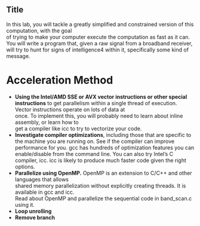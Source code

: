 ## Title

In	this	lab,	you	will	tackle	a	greatly	simplified	and	constrained	version	of	this	computation,	with	the	goal	
of	trying	to	make	your	computer execute	the	computation	as	fast	as	it	can. You	will	write	a	program	
that,	given	a	raw	signal	from	a	broadband	receiver,	will	try	to	hunt	for signs	of	intelligence4 within	it,	
specifically	some	kind	of	message.	


# Acceleration Method

- **Using the	Intel/AMD	SSE or	AVX vector	instructions or	other	special	instructions**	to	get	
parallelism	within	a	single	thread	of	execution.			Vector	instructions	operate	on	lots	of	data	at	
once.		To	implement	this,	you	will	probably	need	to	learn	about	inline	assembly,	or	learn	how	to	
get	a	compiler	like	icc	to	try	to	vectorize	your	code.
- **Investigate	compiler	optimizations**,	including	those	that	are	specific	to	the	machine	you	are	
running on.			See	if	the	compiler	can	improve	performance	for	you.			gcc	has	hundreds of	
optimization	features	you	can	enable/disable	from	the	command	line.	 You	can	also	try	Intel’s	C	
compiler,	icc.			icc is	likely	to	produce	much	faster	code given	the	right	options.		
- **Parallelize	using	OpenMP.**			OpenMP	is	an extension	to	C/C++	and	other	languages	that	allows	
shared	memory	parallelization	without	explicitly	creating	threads.			It	is	available	in	gcc	and	icc.			
Read	about	OpenMP and	parallelize	the	sequential	code	in	band_scan.c using	it.			
- **Loop unrolling**
- **Remove branch**
